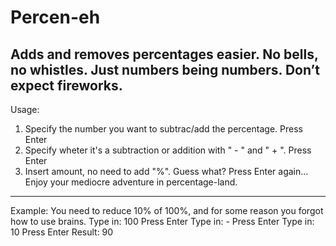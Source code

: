 # Percen-eh
Adds and removes percentages easier. No bells, no whistles. Just numbers being numbers. Don’t expect fireworks.
-------------------------------------------------
Usage:
1. Specify the number you want to subtrac/add the percentage. Press Enter
2. Specify wheter it's a subtraction or addition with " - " and " + ". Press Enter
3. Insert amount, no need to add "%". Guess what? Press Enter again...
Enjoy your mediocre adventure in percentage-land.
-------------------------------------------------
Example: You need to reduce 10% of 100%, and for some  reason you forgot how to use brains.
Type in: 100    Press Enter
Type in: -      Press Enter
Type in: 10     Press Enter
Result: 90
